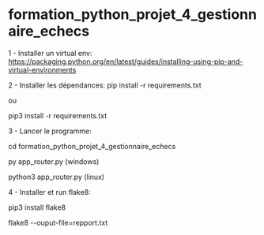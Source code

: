 # formation_python_projet_4_gestionnaire_echecs

1 - Installer un virtual env:
https://packaging.python.org/en/latest/guides/installing-using-pip-and-virtual-environments

2 - Installer les dépendances:
pip install -r requirements.txt

ou

pip3 install -r requirements.txt

3 - Lancer le programme:

cd formation_python_projet_4_gestionnaire_echecs

py app_router.py (windows)

python3 app_router.py (linux)

4 - Installer et run flake8:

pip3 install flake8

flake8 --ouput-file=repport.txt
